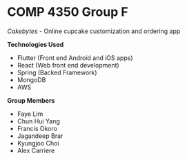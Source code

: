 # COMP 4350 Group F
 *Cakebytes* - Online cupcake customization and ordering app

 **Technologies Used**
 * Flutter (Front end Android and iOS apps)
 * React (Web front end development)
 * Spring (Backed Framework)
 * MongoDB
 * AWS
 
 **Group Members**
 - Faye Lim
 - Chun Hui Yang
 - Francis Okoro
 - Jagandeep Brar
 - Kyungjoo Choi
 - Alex Carriere